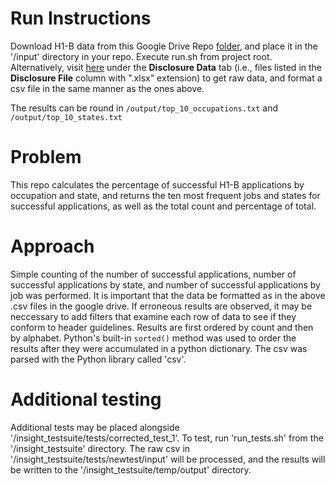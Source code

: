 # Run Instructions
Download H1-B data from this Google Drive Repo [folder](https://drive.google.com/drive/folders/1Nti6ClUfibsXSQw5PUIWfVGSIrpuwyxf?usp=sharing), and place it in the '/input' directory in your repo. Execute run.sh from project root. Alternatively, visit [here](https://www.foreignlaborcert.doleta.gov/performancedata.cfm) under the __Disclosure Data__ tab (i.e., files listed in the __Disclosure File__ column with ".xlsx" extension) to get raw data, and format a csv file in the same manner as the ones above.

The results can be round in `/output/top_10_occupations.txt` and `/output/top_10_states.txt`

# Problem
This repo calculates the percentage of successful H1-B applications by occupation and state, and returns the ten most frequent jobs and states for successful applications, as well as the total count and percentage of total. 

# Approach
Simple counting of the number of successful applications, number of successful applications by state, and number of successful applications by job was performed. It is important that the data be formatted as in the above .csv files in the google drive. If erroneous results are observed, it may be neccessary to add filters that examine each row of data to see if they conform to header guidelines. Results are first ordered by count and then by alphabet. Python's built-in `sorted()` method was used to order the results after they were accumulated in a python dictionary. The csv was parsed with the Python library called 'csv'.

# Additional testing
Additional tests may be placed alongside '/insight_testsuite/tests/corrected_test_1'. To test, run 'run_tests.sh' from the '/insight_testsuite' directory. The raw csv in '/insight_testsuite/tests/newtest/input' will be processed, and the results will be written to the '/insight_testsuite/temp/output' directory.  

